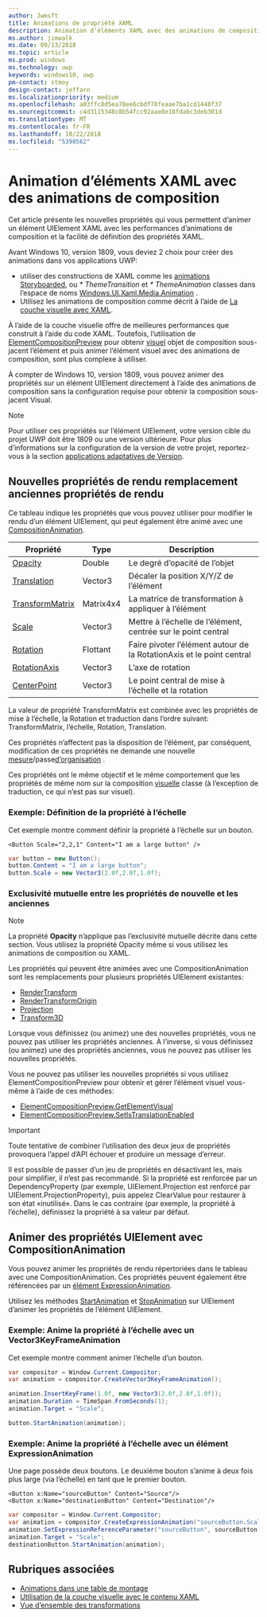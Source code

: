 ```yaml
---
author: Jwmsft
title: Animations de propriété XAML
description: Animation d’éléments XAML avec des animations de composition.
ms.author: jimwalk
ms.date: 09/13/2018
ms.topic: article
ms.prod: windows
ms.technology: uwp
keywords: windows10, uwp
pm-contact: stmoy
design-contact: jeffarn
ms.localizationpriority: medium
ms.openlocfilehash: a03ffc8d5ea78ee6cbdf78feaae7ba1cd1448f37
ms.sourcegitcommit: c4d3115348c8b54fcc92aae8e18fdabc3deb301d
ms.translationtype: MT
ms.contentlocale: fr-FR
ms.lasthandoff: 10/22/2018
ms.locfileid: "5398562"
---
```

# <a name="animating-xaml-elements-with-composition-animations"></a>Animation d’éléments XAML avec des animations de composition

Cet article présente les nouvelles propriétés qui vous permettent d’animer un élément UIElement XAML avec les performances d’animations de composition et la facilité de définition des propriétés XAML.

Avant Windows 10, version 1809, vous deviez 2 choix pour créer des animations dans vos applications UWP:

- utiliser des constructions de XAML comme les [animations Storyboarded](storyboarded-animations.md), ou _* ThemeTransition_ et _* ThemeAnimation_ classes dans l’espace de noms [Windows.UI.Xaml.Media.Animation](/uwp/api/windows.ui.xaml.media.animation) .
- Utilisez les animations de composition comme décrit à l’aide de [La couche visuelle avec XAML](../../composition/using-the-visual-layer-with-xaml.md).

À l’aide de la couche visuelle offre de meilleures performances que construit à l’aide du code XAML. Toutefois, l’utilisation de [ElementCompositionPreview](/uwp/api/Windows.UI.Xaml.Hosting.ElementCompositionPreview) pour obtenir [visuel](/uwp/api/windows.ui.composition.visual) objet de composition sous-jacent l’élément et puis animer l’élément visuel avec des animations de composition, sont plus complexe à utiliser.

À compter de Windows 10, version 1809, vous pouvez animer des propriétés sur un élément UIElement directement à l’aide des animations de composition sans la configuration requise pour obtenir la composition sous-jacent Visual.

> [!NOTE]
> Pour utiliser ces propriétés sur l’élément UIElement, votre version cible du projet UWP doit être 1809 ou une version ultérieure. Pour plus d’informations sur la configuration de la version de votre projet, reportez-vous à la section [applications adaptatives de Version](../../debug-test-perf/version-adaptive-apps.md).

## <a name="new-rendering-properties-replace-old-rendering-properties"></a>Nouvelles propriétés de rendu remplacement anciennes propriétés de rendu

Ce tableau indique les propriétés que vous pouvez utiliser pour modifier le rendu d’un élément UIElement, qui peut également être animé avec une [CompositionAnimation](/uwp/api/windows.ui.composition.compositionanimation).

| Propriété | Type | Description |
| -- | -- | -- |
| [Opacity](/uwp/api/windows.ui.xaml.uielement.opacity) | Double | Le degré d’opacité de l’objet |
| [Translation](/uwp/api/windows.ui.xaml.uielement.translation) | Vector3 | Décaler la position X/Y/Z de l’élément |
| [TransformMatrix](/uwp/api/windows.ui.xaml.uielement.transformmatrix) | Matrix4x4 | La matrice de transformation à appliquer à l’élément |
| [Scale](/uwp/api/windows.ui.xaml.uielement.scale) | Vector3 | Mettre à l’échelle de l’élément, centrée sur le point central |
| [Rotation](/uwp/api/windows.ui.xaml.uielement.rotation) | Flottant | Faire pivoter l’élément autour de la RotationAxis et le point central |
| [RotationAxis](/uwp/api/windows.ui.xaml.uielement.rotationaxis) | Vector3 | L’axe de rotation |
| [CenterPoint](/uwp/api/windows.ui.xaml.uielement.centerpoint) | Vector3 | Le point central de mise à l’échelle et la rotation |

La valeur de propriété TransformMatrix est combinée avec les propriétés de mise à l’échelle, la Rotation et traduction dans l’ordre suivant: TransformMatrix, l’échelle, Rotation, Translation.

Ces propriétés n’affectent pas la disposition de l’élément, par conséquent, modification de ces propriétés ne demande une nouvelle [mesure](/uwp/api/windows.ui.xaml.uielement.measure)/passe[d’organisation](/uwp/api/windows.ui.xaml.uielement.arrange) .

Ces propriétés ont le même objectif et le même comportement que les propriétés de même nom sur la composition [visuelle](/uwp/api/windows.ui.composition.visual) classe (à l’exception de traduction, ce qui n’est pas sur visuel).

### <a name="example-setting-the-scale-property"></a>Exemple: Définition de la propriété à l’échelle

Cet exemple montre comment définir la propriété à l’échelle sur un bouton.

```xaml
<Button Scale="2,2,1" Content="I am a large button" />
```

```csharp
var button = new Button();
button.Content = "I am a large button";
button.Scale = new Vector3(2.0f,2.0f,1.0f);
```

### <a name="mutual-exclusivity-between-new-and-old-properties"></a>Exclusivité mutuelle entre les propriétés de nouvelle et les anciennes

> [!NOTE]
> La propriété **Opacity** n’applique pas l’exclusivité mutuelle décrite dans cette section. Vous utilisez la propriété Opacity même si vous utilisez les animations de composition ou XAML.

Les propriétés qui peuvent être animées avec une CompositionAnimation sont les remplacements pour plusieurs propriétés UIElement existantes:

- [RenderTransform](/uwp/api/windows.ui.xaml.uielement.rendertransform)
- [RenderTransformOrigin](/uwp/api/windows.ui.xaml.uielement.rendertransformorigin)
- [Projection](/uwp/api/windows.ui.xaml.uielement.projection)
- [Transform3D](/uwp/api/windows.ui.xaml.uielement.transform3d)

Lorsque vous définissez (ou animez) une des nouvelles propriétés, vous ne pouvez pas utiliser les propriétés anciennes. À l’inverse, si vous définissez (ou animez) une des propriétés anciennes, vous ne pouvez pas utiliser les nouvelles propriétés.

Vous ne pouvez pas utiliser les nouvelles propriétés si vous utilisez ElementCompositionPreview pour obtenir et gérer l’élément visuel vous-même à l’aide de ces méthodes:

- [ElementCompositionPreview.GetElementVisual](/uwp/api/windows.ui.xaml.hosting.elementcompositionpreview.getelementvisual)
- [ElementCompositionPreview.SetIsTranslationEnabled](/uwp/api/windows.ui.xaml.hosting.elementcompositionpreview.setistranslationenabled)

> [!IMPORTANT]
> Toute tentative de combiner l’utilisation des deux jeux de propriétés provoquera l’appel d’API échouer et produire un message d’erreur.

Il est possible de passer d’un jeu de propriétés en désactivant les, mais pour simplifier, il n’est pas recommandé. Si la propriété est renforcée par un DependencyProperty (par exemple, UIElement.Projection est renforcé par UIElement.ProjectionProperty), puis appelez ClearValue pour restaurer à son état «inutilisé». Dans le cas contraire (par exemple, la propriété à l’échelle), définissez la propriété à sa valeur par défaut.

## <a name="animating-uielement-properties-with-compositionanimation"></a>Animer des propriétés UIElement avec CompositionAnimation

Vous pouvez animer les propriétés de rendu répertoriées dans le tableau avec une CompositionAnimation. Ces propriétés peuvent également être référencées par un [élément ExpressionAnimation](/uwp/api/windows.ui.composition.expressionanimation).

Utilisez les méthodes [StartAnimation](/uwp/api/windows.ui.xaml.uielement.startanimation) et [StopAnimation](/uwp/api/windows.ui.xaml.uielement.stopanimation) sur UIElement d’animer les propriétés de l’élément UIElement.

### <a name="example-animating-the-scale-property-with-a-vector3keyframeanimation"></a>Exemple: Anime la propriété à l’échelle avec un Vector3KeyFrameAnimation

Cet exemple montre comment animer l’échelle d’un bouton.

```csharp
var compositor = Window.Current.Compositor;
var animation = compositor.CreateVector3KeyFrameAnimation();

animation.InsertKeyFrame(1.0f, new Vector3(2.0f,2.0f,1.0f));
animation.Duration = TimeSpan.FromSeconds(1);
animation.Target = "Scale";

button.StartAnimation(animation);
```

### <a name="example-animating-the-scale-property-with-an-expressionanimation"></a>Exemple: Anime la propriété à l’échelle avec un élément ExpressionAnimation

Une page possède deux boutons. Le deuxième bouton s’anime à deux fois plus large (via l’échelle) en tant que le premier bouton.

```xaml
<Button x:Name="sourceButton" Content="Source"/>
<Button x:Name="destinationButton" Content="Destination"/>
```

```csharp
var compositor = Window.Current.Compositor;
var animation = compositor.CreateExpressionAnimation("sourceButton.Scale*2");
animation.SetExpressionReferenceParameter("sourceButton", sourceButton);
animation.Target = "Scale";
destinationButton.StartAnimation(animation);
```

## <a name="related-topics"></a>Rubriques associées

- [Animations dans une table de montage](storyboarded-animations.md)
- [Utilisation de la couche visuelle avec le contenu XAML](../../composition/using-the-visual-layer-with-xaml.md)
- [Vue d’ensemble des transformations](../layout/transforms.md)